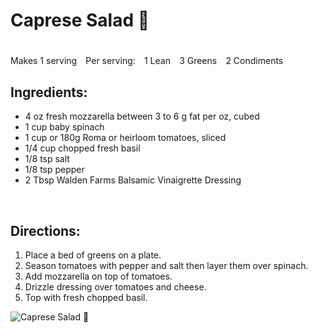 # Caprese Salad 🍅
# 

Makes 1 serving⠀
Per serving:⠀
1 Lean⠀
3 Greens⠀
2 Condiments⠀
⠀
## Ingredients:⠀
* 4 oz fresh mozzarella between 3 to 6 g fat per oz, cubed⠀
* 1 cup baby spinach⠀
* 1 cup or 180g Roma or heirloom tomatoes, sliced⠀
* 1/4 cup chopped fresh basil⠀
* 1/8 tsp salt⠀
* 1/8 tsp pepper⠀
* 2 Tbsp Walden Farms Balsamic Vinaigrette Dressing⠀

⠀
## Directions:⠀
1. Place a bed of greens on a plate. 
2. Season tomatoes with pepper and salt then layer them over spinach. 
3. Add mozzarella on top of tomatoes. 
4. Drizzle dressing over tomatoes and cheese.
5. Top with fresh chopped basil. 

![Caprese Salad 🍅](/images/Caprese%20Salad%20🍅.png)

